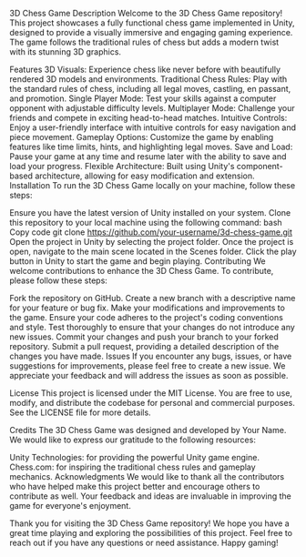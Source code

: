 3D Chess Game
Description
Welcome to the 3D Chess Game repository! This project showcases a fully functional chess game implemented in Unity, designed to provide a visually immersive and engaging gaming experience. The game follows the traditional rules of chess but adds a modern twist with its stunning 3D graphics.

Features
3D Visuals: Experience chess like never before with beautifully rendered 3D models and environments.
Traditional Chess Rules: Play with the standard rules of chess, including all legal moves, castling, en passant, and promotion.
Single Player Mode: Test your skills against a computer opponent with adjustable difficulty levels.
Multiplayer Mode: Challenge your friends and compete in exciting head-to-head matches.
Intuitive Controls: Enjoy a user-friendly interface with intuitive controls for easy navigation and piece movement.
Gameplay Options: Customize the game by enabling features like time limits, hints, and highlighting legal moves.
Save and Load: Pause your game at any time and resume later with the ability to save and load your progress.
Flexible Architecture: Built using Unity's component-based architecture, allowing for easy modification and extension.
Installation
To run the 3D Chess Game locally on your machine, follow these steps:

Ensure you have the latest version of Unity installed on your system.
Clone this repository to your local machine using the following command:
bash
Copy code
git clone https://github.com/your-username/3d-chess-game.git
Open the project in Unity by selecting the project folder.
Once the project is open, navigate to the main scene located in the Scenes folder.
Click the play button in Unity to start the game and begin playing.
Contributing
We welcome contributions to enhance the 3D Chess Game. To contribute, please follow these steps:

Fork the repository on GitHub.
Create a new branch with a descriptive name for your feature or bug fix.
Make your modifications and improvements to the game.
Ensure your code adheres to the project's coding conventions and style.
Test thoroughly to ensure that your changes do not introduce any new issues.
Commit your changes and push your branch to your forked repository.
Submit a pull request, providing a detailed description of the changes you have made.
Issues
If you encounter any bugs, issues, or have suggestions for improvements, please feel free to create a new issue. We appreciate your feedback and will address the issues as soon as possible.

License
This project is licensed under the MIT License. You are free to use, modify, and distribute the codebase for personal and commercial purposes. See the LICENSE file for more details.

Credits
The 3D Chess Game was designed and developed by Your Name. We would like to express our gratitude to the following resources:

Unity Technologies: for providing the powerful Unity game engine.
Chess.com: for inspiring the traditional chess rules and gameplay mechanics.
Acknowledgments
We would like to thank all the contributors who have helped make this project better and encourage others to contribute as well. Your feedback and ideas are invaluable in improving the game for everyone's enjoyment.

Thank you for visiting the 3D Chess Game repository! We hope you have a great time playing and exploring the possibilities of this project. Feel free to reach out if you have any questions or need assistance. Happy gaming!
